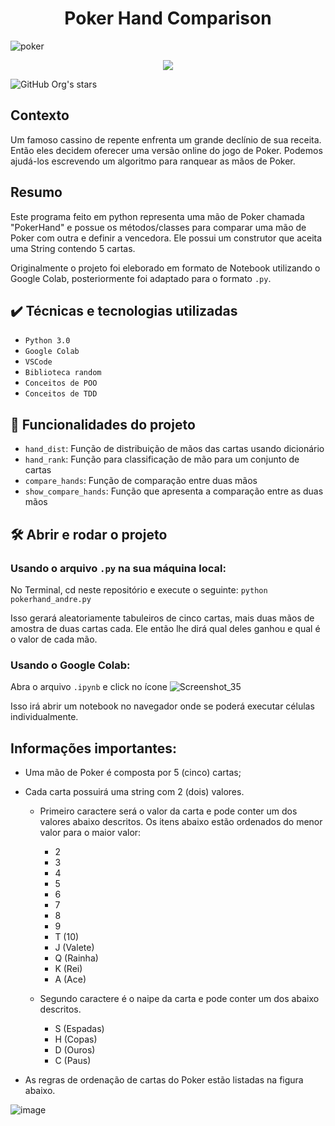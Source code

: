 # <h1 align="center"> Poker Hand Comparison </h1>
![poker](https://user-images.githubusercontent.com/29736240/161343803-3c2f3540-f8ff-448e-bb4c-f9876ef39731.jpeg)

<p align="center">
<img src="http://img.shields.io/static/v1?label=STATUS&message=EM%20DESENVOLVIMENTO&color=GREEN&style=for-the-badge"/>
</p>

![GitHub Org's stars](https://img.shields.io/github/stars/camilafernanda?style=social)

## Contexto

Um famoso cassino de repente enfrenta um grande declínio de sua receita. Então eles decidem oferecer uma versão online do jogo de Poker. Podemos ajudá-los escrevendo um algoritmo para ranquear as mãos de Poker.

## Resumo

Este programa feito em python representa uma mão de Poker chamada "PokerHand" e possue os métodos/classes para comparar uma mão de Poker com outra e definir a vencedora.
Ele possui um construtor que aceita uma String contendo 5 cartas.

Originalmente o projeto foi eleborado em formato de Notebook utilizando o Google Colab, posteriormente foi adaptado para o formato `.py`.

## ✔️ Técnicas e tecnologias utilizadas

- `Python 3.0`
- `Google Colab`
- `VSCode`
- `Biblioteca random`
- `Conceitos de POO`
- `Conceitos de TDD`

## :hammer: Funcionalidades do projeto

- `hand_dist`: Função de distribuição de mãos das cartas usando dicionário
- `hand_rank`: Função para classificação de mão para um conjunto de cartas
- `compare_hands`: Função de comparação entre duas mãos
- `show_compare_hands`: Função que apresenta a comparação entre as duas mãos

## 🛠️ Abrir e rodar o projeto

### Usando o arquivo `.py` na sua máquina local:
No Terminal, cd neste repositório e execute o seguinte: `python pokerhand_andre.py`

Isso gerará aleatoriamente tabuleiros de cinco cartas, mais duas mãos de amostra de duas cartas cada. Ele então lhe dirá qual deles ganhou e qual é o valor de cada mão.

### Usando o Google Colab:

Abra o arquivo `.ipynb` e click no ícone ![Screenshot_35](https://user-images.githubusercontent.com/29736240/161349610-a3e600d2-2109-46e7-af40-5d78590ba4c8.jpg)

Isso irá abrir um notebook no navegador onde se poderá executar células individualmente. 

## Informações importantes:

- Uma mão de Poker é composta por 5 (cinco) cartas;
- Cada carta possuirá uma string com 2 (dois) valores.
  - Primeiro caractere será o valor da carta e pode conter um dos valores abaixo descritos. Os itens abaixo estão ordenados do menor valor para o maior valor:
    - 2
    - 3
     - 4
    - 5
    - 6
    - 7
     - 8
    - 9
    - T (10)
     - J (Valete)
    - Q (Rainha)
    - K (Rei)
    - A (Ace)
   
  - Segundo caractere é o naipe da carta e pode conter um dos abaixo descritos.
    - S (Espadas) 
    - H (Copas)
    - D (Ouros)
    - C (Paus)

- As regras de ordenação de cartas do Poker estão listadas na figura abaixo.

![image](https://user-images.githubusercontent.com/29736240/161346385-2252bb66-a201-4fd8-91c3-c633a7c182b0.png)
